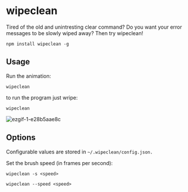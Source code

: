 # wipeclean

Tired of the old and unintresting clear command?
Do you want your error messages to be slowly wiped away?
Then try wipeclean!

`npm install wipeclean -g`

## Usage

Run the animation:

`wipeclean`

to run the program just wripe: 

`wipeclean`

![ezgif-1-e28b5aae8c](https://user-images.githubusercontent.com/60259431/155228227-a429c2ae-a003-41d0-b8de-a6fa8b7413c7.gif)

## Options

Configurable values are stored in `~/.wipeclean/config.json.`

Set the brush speed (in frames per second):

`wipeclean -s <speed>`

`wipeclean --speed <speed>`
